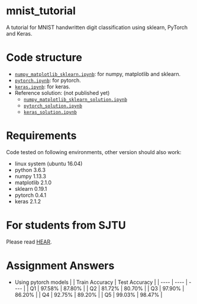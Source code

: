 # mnist_tutorial
A tutorial for MNIST handwritten digit classification using sklearn, PyTorch and Keras.

# Code structure
* [`numpy_matplotlib_sklearn.ipynb`](numpy_matplotlib_sklearn.ipynb): for numpy, matplotlib and sklearn.
* [`pytorch.ipynb`](pytorch.ipynb): for pytorch.
* [`keras.ipynb`](keras.ipynb): for keras.
* Reference solution: (not published yet)
    * [`numpy_matplotlib_sklearn_solution.ipynb`](numpy_matplotlib_sklearn_solution.ipynb)
    * [`pytorch_solution.ipynb`](pytorch_solution.ipynb)
    * [`keras_solution.ipynb`](keras_solution.ipynb)

# Requirements
Code tested on following environments, other version should also work:
* linux system (ubuntu 16.04) 
* python 3.6.3
* numpy 1.13.3
* matplotlib 2.1.0
* sklearn 0.19.1
* pytorch 0.4.1
* keras 2.1.2

# For students from SJTU
Please read [HEAR](EE369.md).

# Assignment Answers
* Using pytorch models
|    |  Train Accuracy  |  Test Accuracy  |
|  ----  |  ----  |  ----  |
|  Q1  |  97.58%  |  87.80%  |
|  Q2  |  81.72%  |  80.70%  |
|  Q3  |  97.90%  |  86.20%  |
|  Q4  |  92.75%  |  89.20%  |
|  Q5  |  99.03%  |  98.47%  |
